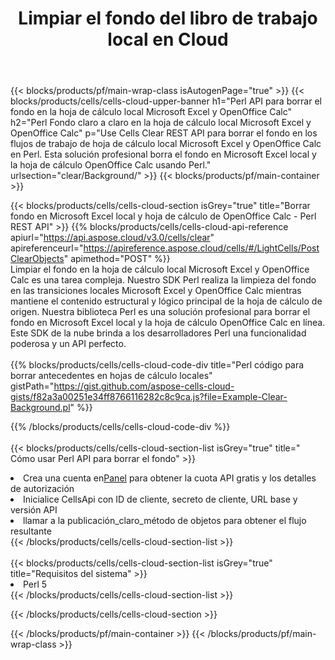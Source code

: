 ﻿---
title:  Limpiar el fondo del libro de trabajo local en Cloud
description: API y SDK en la nube para borrar el fondo en Microsoft Excel y OpenOffice Calc. Fondo claro en las hojas de cálculo locales por la nube Cells API. SDK admite tipos de lenguajes de desarrollo. Incluyen Android, C#, Go, Java, NodeJS, Perl, PHP, Python, Ruby y Swift.
url: /es/perl/clear/background/
---
{{< blocks/products/pf/main-wrap-class isAutogenPage="true" >}}
{{< blocks/products/cells/cells-cloud-upper-banner h1="Perl API para borrar el fondo en la hoja de cálculo local Microsoft Excel y OpenOffice Calc" h2="Perl Fondo claro a claro en la hoja de cálculo local Microsoft Excel y OpenOffice Calc" p="Use Cells Clear REST API para borrar el fondo en los flujos de trabajo de hoja de cálculo local Microsoft Excel y OpenOffice Calc en Perl. Esta solución profesional borra el fondo en Microsoft Excel local y la hoja de cálculo OpenOffice Calc usando Perl." urlsection="clear/Background/" >}}
{{< blocks/products/pf/main-container >}}

{{< blocks/products/cells/cells-cloud-section isGrey="true" title="Borrar fondo en Microsoft Excel local y hoja de cálculo de OpenOffice Calc - Perl REST API" >}}
{{% blocks/products/cells/cells-cloud-api-reference apiurl="https://api.aspose.cloud/v3.0/cells/clear" apireferenceurl="https://apireference.aspose.cloud/cells/#/LightCells/PostClearObjects" apimethod="POST" %}}
<br/>
Limpiar el fondo en la hoja de cálculo local Microsoft Excel y OpenOffice Calc es una tarea compleja. Nuestro SDK Perl realiza la limpieza del fondo en las transiciones locales Microsoft Excel y OpenOffice Calc mientras mantiene el contenido estructural y lógico principal de la hoja de cálculo de origen. Nuestra biblioteca Perl es una solución profesional para borrar el fondo en Microsoft Excel local y la hoja de cálculo OpenOffice Calc en línea. Este SDK de la nube brinda a los desarrolladores Perl una funcionalidad poderosa y un API perfecto.
<br/>
<br/>
{{% blocks/products/cells/cells-cloud-code-div title="Perl código para borrar antecedentes en hojas de cálculo locales" gistPath="https://gist.github.com/aspose-cells-cloud-gists/f82a3a00251e34ff8766116282c8c9ca.js?file=Example-Clear-Background.pl" %}}
  
{{% /blocks/products/cells/cells-cloud-code-div %}}
<br/>
<br/>
{{< blocks/products/cells/cells-cloud-section-list isGrey="true" title=" Cómo usar Perl API para borrar el fondo" >}}
<li> Crea una cuenta en<a href="https://dashboard.aspose.cloud/">Panel</a> para obtener la cuota API gratis y los detalles de autorización</li>
<li>Inicialice CellsApi con ID de cliente, secreto de cliente, URL base y versión API</li>
<li>llamar a la publicación_claro_método de objetos para obtener el flujo resultante</li>
{{< /blocks/products/cells/cells-cloud-section-list >}}
<br/>
<br/>
{{< blocks/products/cells/cells-cloud-section-list isGrey="true" title="Requisitos del sistema" >}}
<li>Perl 5</li>
{{< /blocks/products/cells/cells-cloud-section-list >}}

{{< /blocks/products/cells/cells-cloud-section >}}

{{< /blocks/products/pf/main-container >}}
{{< /blocks/products/pf/main-wrap-class >}}
